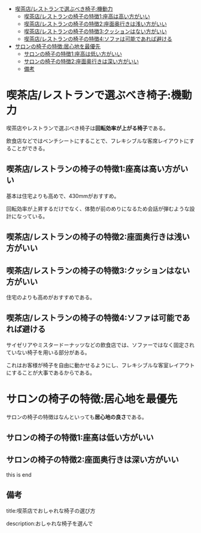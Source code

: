 


- [喫茶店/レストランで選ぶべき椅子:機動力](#喫茶店レストランで選ぶべき椅子機動力)
  - [喫茶店/レストランの椅子の特徴1:座高は高い方がいい](#喫茶店レストランの椅子の特徴1座高は高い方がいい)
  - [喫茶店/レストランの椅子の特徴2:座面奥行きは浅い方がいい](#喫茶店レストランの椅子の特徴2座面奥行きは浅い方がいい)
  - [喫茶店/レストランの椅子の特徴3:クッションはない方がいい](#喫茶店レストランの椅子の特徴3クッションはない方がいい)
  - [喫茶店/レストランの椅子の特徴4:ソファは可能であれば避ける](#喫茶店レストランの椅子の特徴4ソファは可能であれば避ける)
- [サロンの椅子の特徴:居心地を最優先](#サロンの椅子の特徴居心地を最優先)
  - [サロンの椅子の特徴1:座高は低い方がいい](#サロンの椅子の特徴1座高は低い方がいい)
  - [サロンの椅子の特徴2:座面奥行きは深い方がいい](#サロンの椅子の特徴2座面奥行きは深い方がいい)
  - [備考](#備考)


# 喫茶店/レストランで選ぶべき椅子:機動力

喫茶店やレストランで選ぶべき椅子は**回転効率が上がる椅子**である。

飲食店などではベンチシートにすることで、フレキシブルな客席レイアウトにすることができる。




## 喫茶店/レストランの椅子の特徴1:座高は高い方がいい

基本は住宅よりも高めで、430mmがおすすめ。

回転効率が上昇するだけでなく、体勢が前のめりになるため会話が弾むような設計になっている。


## 喫茶店/レストランの椅子の特徴2:座面奥行きは浅い方がいい

## 喫茶店/レストランの椅子の特徴3:クッションはない方がいい

住宅のよりも高めがおすすめである。

## 喫茶店/レストランの椅子の特徴4:ソファは可能であれば避ける

サイゼリアやミスタードーナッツなどの飲食店では、ソファーではなく固定されていない椅子を用いる部分がある。

これはお客様が椅子を自由に動かせるようにし、フレキシブルな客室レイアウトにすることが大事であるからである。




# サロンの椅子の特徴:居心地を最優先

サロンの椅子の特徴はなんといっても**居心地の良さ**である。


## サロンの椅子の特徴1:座高は低い方がいい

## サロンの椅子の特徴2:座面奥行きは深い方がいい


this is end



## 備考

title:喫茶店でおしゃれな椅子の選び方

description:おしゃれな椅子を選んで

